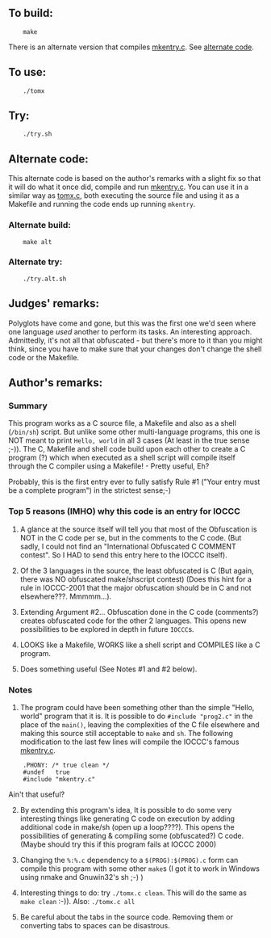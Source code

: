 ## To build:

``` <!---sh-->
    make
```

There is an alternate version that compiles [mkentry.c](%%REPO_URL%%/2000/mkentry.c). See
[alternate code](#alternate-code).


## To use:

``` <!---sh-->
    ./tomx
```


## Try:

``` <!---sh-->
    ./try.sh
```


## Alternate code:

This alternate code is based on the author's remarks with a slight fix so that
it will do what it once did, compile and run [mkentry.c](%%REPO_URL%%/2000/tomx/mkentry.c). You can use
it in a similar way as [tomx.c](%%REPO_URL%%/2000/tomx/tomx.c), both executing the source file and
using it as a Makefile and running the code ends up running `mkentry`.


### Alternate build:

``` <!---sh-->
    make alt
```


### Alternate try:

``` <!---sh-->
    ./try.alt.sh
```


## Judges' remarks:

Polyglots have come and gone, but this was the first one we'd seen
where one language *used* another to perform its tasks.  An interesting
approach.  Admittedly, it's not all that obfuscated - but there's more
to it than you might think, since you have to make sure that your
changes don't change the shell code or the Makefile.


## Author's remarks:

### Summary

This program works as a C source file, a Makefile and also as a shell
(`/bin/sh`) script. But unlike some other multi-language programs, this one is
NOT meant to print `Hello, world` in all 3 cases (At least in the true sense
;-)). The C, Makefile and shell code build upon each other to create a C program (?)
which when executed as a shell script will compile itself through the C compiler
using a Makefile! - Pretty useful, Eh?

Probably, this is the first entry ever to fully satisfy Rule #1 ("Your entry
must be a complete program") in the strictest sense;-)


### Top 5 reasons (IMHO) why this code is an entry for IOCCC

1. A glance at the source itself will tell you that most of the
Obfuscation is NOT in the C code per se, but in the comments
to the C code. (But sadly, I could not find an "International
Obfuscated C COMMENT contest". So I HAD to send this entry
here to the IOCCC itself).

2. Of the 3 languages in the source, the least obfuscated is
C (But again, there was NO obfuscated make/shscript contest)
(Does this hint for a rule in IOCCC-2001 that the major
obfuscation should be in C and not elsewhere???. Mmmmm...).

3. Extending Argument #2... Obfuscation done in the C code
(comments?) creates obfuscated code for the other 2 languages.
This opens new possibilities to be explored in depth in future
`IOCCC`s.

4. LOOKS like a Makefile, WORKS like a shell script and COMPILES
like a C program.

5. Does something useful (See Notes #1 and #2 below).


### Notes

1. The program could have been something other than the simple "Hello, world"
program that it is. It is possible to do `#include "prog2.c"` in the place of
the `main()`, leaving the complexities of the C file elsewhere and making this
source still acceptable to `make` and `sh`. The following modification to the
last few lines will compile the IOCCC's famous [mkentry.c](%%REPO_URL%%/2000/tomx/mkentry.c).

```
    .PHONY: /* true clean */
    #undef   true
    #include "mkentry.c"
```

Ain't that useful?

2. By extending this program's idea, It is possible to do some
very interesting things like generating C code on execution
by adding additional code in  make/sh (open up a loop????).
This opens the possibilities of generating & compiling some
(obfuscated?) C code. (Maybe should try this if this program
fails at IOCCC 2000)

3. Changing the `%:%.c` dependency to a `$(PROG):$(PROG).c` form
can compile this program with some other `make`s (I got it to
work in Windows using nmake and Gnuwin32's sh ;-) )

4. Interesting things to do: try `./tomx.c clean`. This will
do the same as `make clean` :-)). Also: `./tomx.c all`

5. Be careful about the tabs in the source code. Removing them
or converting tabs to spaces can be disastrous.


<!--

    Copyright © 1984-2024 by Landon Curt Noll. All Rights Reserved.

    You are free to share and adapt this file under the terms of this license:

        Creative Commons Attribution-ShareAlike 4.0 International (CC BY-SA 4.0)

    For more information, see:

        https://creativecommons.org/licenses/by-sa/4.0/

-->
